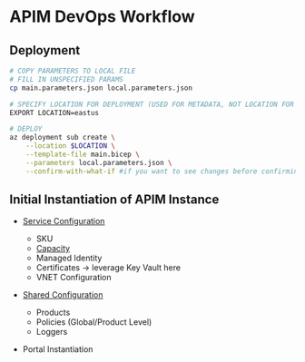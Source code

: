 # APIM DevOps Workflow

## Deployment

```bash
# COPY PARAMETERS TO LOCAL FILE
# FILL IN UNSPECIFIED PARAMS
cp main.parameters.json local.parameters.json

# SPECIFY LOCATION FOR DEPLOYMENT (USED FOR METADATA, NOT LOCATION FOR APIM DEPLOYMENT)
EXPORT LOCATION=eastus

# DEPLOY
az deployment sub create \
    --location $LOCATION \
    --template-file main.bicep \
    --parameters local.parameters.json \
    --confirm-with-what-if #if you want to see changes before confirming deployment
```

## Initial Instantiation of APIM Instance

* [Service Configuration](https://docs.microsoft.com/en-us/azure/templates/microsoft.apimanagement/service?tabs=bicep)
    - SKU
    - [Capacity](https://docs.microsoft.com/en-us/azure/api-management/api-management-capacity)
    - Managed Identity
    - Certificates -> leverage Key Vault here
    - VNET Configuration

* [Shared Configuration](https://docs.microsoft.com/en-us/azure/templates/microsoft.apimanagement/service/products?tabs=bicep)
    - Products
    - Policies (Global/Product Level)
    - Loggers

* Portal Instantiation

## 